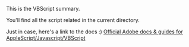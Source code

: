 This is the VBScript summary.

You'll find all the script related in the current directory.

Just in case, here's a link to the docs :)
[Official Adobe docs & guides for AppleScript/Javascript/VBScript](http://www.adobe.com/devnet/illustrator/scripting.html)
